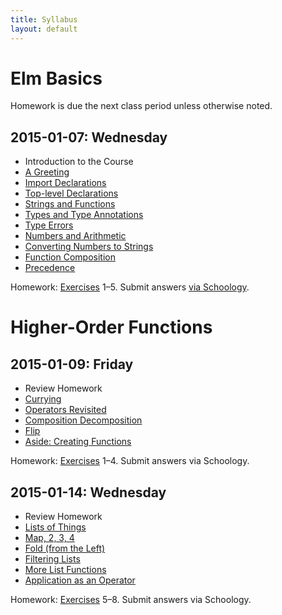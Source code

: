 ```yaml
---
title: Syllabus
layout: default
---
```


# Elm Basics

Homework is due the next class period unless otherwise noted.

## 2015-01-07: Wednesday

- Introduction to the Course
- [A Greeting](https://ca-elm.github.io/book/#elm-basics-a-greeting)
- [Import Declarations](https://ca-elm.github.io/book/#elm-basics-import-declarations)
- [Top-level Declarations](https://ca-elm.github.io/book/#elm-basics-top-level-declarations)
- [Strings and Functions](https://ca-elm.github.io/book/#elm-basics-strings-and-functions)
- [Types and Type Annotations](https://ca-elm.github.io/book/#elm-basics-types-and-type-annotations)
- [Type Errors](https://ca-elm.github.io/book/#elm-basics-type-errors)
- [Numbers and Arithmetic](https://ca-elm.github.io/book/#elm-basics-numbers-and-arithmetic)
- [Converting Numbers to Strings](https://ca-elm.github.io/book/#elm-basics-converting-numbers-to-strings)
- [Function Composition](https://ca-elm.github.io/book/#elm-basics-function-composition)
- [Precedence](https://ca-elm.github.io/book/#elm-basics-precedence)

Homework: [Exercises](https://ca-elm.github.io/book/#elm-basics-exercises) 1–5. Submit answers <a href="https://www.schoology.com/assignment/217256152/info" target="_top">via Schoology</a>.

# Higher-Order Functions

## 2015-01-09: Friday

- Review Homework
- [Currying](https://ca-elm.github.io/book/#higher-order-functions-currying)
- [Operators Revisited](https://ca-elm.github.io/book/#higher-order-functions-operators-revisited)
- [Composition Decomposition](https://ca-elm.github.io/book/#higher-order-functions-composition-decomposition)
- [Flip](https://ca-elm.github.io/book/#higher-order-functions-flip)
- [Aside: Creating Functions](https://ca-elm.github.io/book/#higher-order-functions-aside-creating-functions)

Homework: [Exercises](https://ca-elm.github.io/book/#higher-order-functions-exercises) 1–4. Submit answers via Schoology.

## 2015-01-14: Wednesday

- Review Homework
- [Lists of Things](https://ca-elm.github.io/book/#higher-order-functions-lists-of-things)
- [Map, 2, 3, 4](https://ca-elm.github.io/book/#higher-order-functions-map-2-3-4)
- [Fold (from the Left)](https://ca-elm.github.io/book/#higher-order-functions-fold-from-the-left)
- [Filtering Lists](https://ca-elm.github.io/book/#higher-order-functions-filtering-lists)
- [More List Functions](https://ca-elm.github.io/book/#higher-order-functions-more-list-functions)
- [Application as an Operator](https://ca-elm.github.io/book/#higher-order-functions-application-as-an-operator)

Homework: [Exercises](https://ca-elm.github.io/book/#higher-order-functions-exercises) 5–8. Submit answers via Schoology.

